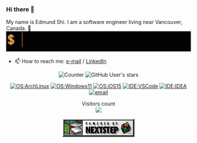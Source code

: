 ### Hi there 👋
My name is Edmund Shi. I am a software engineer living near Vancouver, Canada. 🥐
<img src="https://raw.githubusercontent.com/C91F37/C91F37/main/Hello.gif"/>

- 📫 How to reach me: [e-mail](mailto:edmund@gmx.fr) / [LinkedIn](https://www.linkedin.com/in/edmund-s-87a2511a3/)
<div align="center">
  
  ![Counter](https://visitor-badge.glitch.me/badge?page_id=C91F37.visitor-badge)
  ![GitHub User's stars](https://img.shields.io/github/stars/C91F37?affiliations=OWNER%2CCOLLABORATOR&label=GH%20stars)
<!--   [![GitHub Sponsors](https://img.shields.io/github/sponsors/C91F37?label=GH%20sponsors&style=flat)](https://github.com/sponsors/C91F37) -->
  [![OS:ArchLinux](https://img.shields.io/badge/OS-Arch%20Linux-blue?style=flat-square&logo=arch-linux)](https://archlinux.org)
  [![OS:Windows11](https://img.shields.io/badge/OS-Windows%2011-blue?style=flat-square&logo=microsoft)](https://www.microsoft.com/en-us/windows/windows-11)
  [![OS:iOS15](https://img.shields.io/badge/OS-iOS%2015-white?style=flat-square&logo=apple)](https://www.apple.com/uk/ios/ios-15/)
  [![IDE:VSCode](https://img.shields.io/badge/IDE-VSCode-blue?style=flat-square&logo=visualstudiocode)](https://code.visualstudio.com/)
  [![IDE:IDEA](https://img.shields.io/badge/IDE-IntelliJ%20IDEA-magenta?style=flat-square&logo=IntellijIDEA)](https://www.jetbrains.com/idea/)
  [![email](https://img.shields.io/badge/Email-edmund@gmx.fr-red?style=flat-square&logo=gmail)](mailto:edmund@gmx.fr)
</div>

<!-- <a href="https://github.com/anuraghazra/github-readme-stats">
<!--   <img align="left" src="https://github-readme-stats.vercel.app/api?username=C91F37&count_private=true&show_icons=true&theme=tokyonight" /> -->
<!--   <img align="left" src="https://bad-apple-github-readme.vercel.app/api?show_bg=1&username=C91F37" />
</a>
<a href="https://github.com/anuraghazra/github-readme-stats">
  <img align="left" src="https://github-readme-stats.vercel.app/api/top-langs/?username=C91F37&layout=compact" />
</a> --> 

<p align="center"> 
  Visitors count<br>
  <img src="https://profile-counter.glitch.me/C91F37/count.svg" />
</p>
<div align="center">
<img src="https://raw.githubusercontent.com/C91F37/C91F37/main/PoweredByNEXTSTEP.gif"/>
</div>
